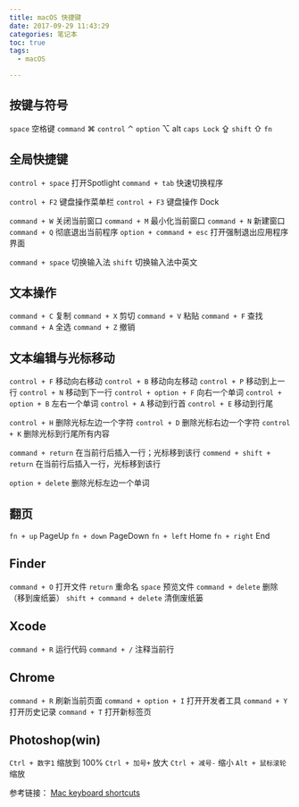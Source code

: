 ```yaml
---
title: macOS 快捷键
date: 2017-09-29 11:43:29
categories: 笔记本
toc: true
tags:
  - macOS

---
```


## 按键与符号 ##
`space` 空格键
`command` ⌘
`control` ⌃
`option` ⌥  alt
`caps Lock` ⇪
`shift` ⇧
`fn`

<!-- more -->

## 全局快捷键 ##
`control + space` 打开Spotlight
`command + tab` 快速切换程序

`control + F2` 键盘操作菜单栏
`control + F3` 键盘操作 Dock

`command + W` 关闭当前窗口
`command + M` 最小化当前窗口
`command + N` 新建窗口
`command + Q` 彻底退出当前程序
`option + command + esc` 打开强制退出应用程序界面

`command + space` 切换输入法
`shift` 切换输入法中英文

## 文本操作 ##

`command + C` 复制
`command + X` 剪切
`command + V` 粘贴
`command + F` 查找
`command + A` 全选
`command + Z` 撤销

## 文本编辑与光标移动 ##

`control + F` 移动向右移动
`control + B` 移动向左移动
`control + P` 移动到上一行
`control + N` 移动到下一行
`control + option + F` 向右一个单词
`control + option + B` 左右一个单词
`control + A` 移动到行首
`control + E` 移动到行尾

`control + H` 删除光标左边一个字符
`control + D` 删除光标右边一个字符
`control + K` 删除光标到行尾所有内容

`command + return` 在当前行后插入一行；光标移到该行
`commend + shift + return` 在当前行后插入一行，光标移到该行

`option + delete` 删除光标左边一个单词

## 翻页 ##
`fn + up` PageUp
`fn + down` PageDown
`fn + left` Home
`fn + right` End

## Finder ##
`command + O` 打开文件
`return` 重命名
`space` 预览文件
`command + delete` 删除（移到废纸篓）
`shift + command + delete` 清倒废纸篓

## Xcode ##
`command + R` 运行代码
`command + /` 注释当前行

## Chrome ##
`command + R` 刷新当前页面
`command + option + I` 打开开发者工具
`command + Y` 打开历史记录
`command + T` 打开新标签页

## Photoshop(win) ##
`Ctrl + 数字1` 缩放到 100%
`Ctrl + 加号+` 放大
`Ctrl + 减号-` 缩小
`Alt + 鼠标滚轮` 缩放


参考链接：
[Mac keyboard shortcuts](https://support.apple.com/en-us/HT201236)
